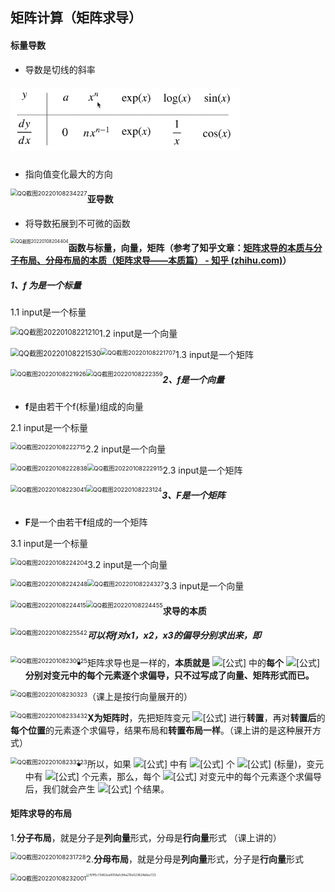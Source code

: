 ## 矩阵计算（矩阵求导）

#### 标量导数

+ 导数是切线的斜率

##### <img src="../imgs/06/06-01.png" alt="image" style="zoom: 67%;" />

+ 指向值变化最大的方向

<img src="C:\Users\86187\Desktop\QQ截图20220108234227.png" alt="QQ截图20220108234227" style="zoom: 67%; float: left;" />

#### 亚导数

+ 将导数拓展到不可微的函数

<img src="C:\Users\86187\Desktop\QQ截图20220108204404.png" alt="QQ截图20220108204404" style="zoom: 50%; float: left;" />

#### 函数与标量，向量，矩阵（参考了知乎文章：[矩阵求导的本质与分子布局、分母布局的本质（矩阵求导——本质篇） - 知乎 (zhihu.com)](https://zhuanlan.zhihu.com/p/263777564)）

##### 1、f 为是一个标量

1.1 input是一个标量

<img src="C:\Users\86187\Desktop\QQ截图20220108221210.png" alt="QQ截图20220108221210" style="zoom:80%;float:left" />

1.2 input是一个向量

<img src="C:\Users\86187\Desktop\QQ截图20220108221530.png" alt="QQ截图20220108221530" style="zoom:80%;float:left" />

<img src="C:\Users\86187\Desktop\QQ截图20220108221707.png" alt="QQ截图20220108221707" style="zoom: 67%; float: left;" />

1.3 input是一个矩阵

<img src="C:\Users\86187\Desktop\QQ截图20220108221926.png" alt="QQ截图20220108221926" style="zoom:67%;float:left" />

<img src="C:\Users\86187\Desktop\QQ截图20220108222359.png" alt="QQ截图20220108222359" style="zoom:67%;float:left" />

##### 2、f是一个向量

+ **f**是由若干个f(标量)组成的向量

2.1 input是一个标量

<img src="C:\Users\86187\Desktop\QQ截图20220108222715.png" alt="QQ截图20220108222715" style="zoom: 67%;float:left" />

2.2 input是一个向量

<img src="C:\Users\86187\Desktop\QQ截图20220108222838.png" alt="QQ截图20220108222838" style="zoom:67%;float:left" />

<img src="C:\Users\86187\Desktop\QQ截图20220108222915.png" alt="QQ截图20220108222915" style="zoom:67%;float:left" />

2.3 input是一个矩阵

<img src="C:\Users\86187\Desktop\QQ截图20220108223041.png" alt="QQ截图20220108223041" style="zoom:67%;float:left" />

<img src="C:\Users\86187\Desktop\QQ截图20220108223124.png" alt="QQ截图20220108223124" style="zoom:67%;float:left" />

##### 3、F是一个矩阵

+ **F**是一个由若干**f**组成的一个矩阵

3.1 input是一个标量

<img src="C:\Users\86187\Desktop\QQ截图20220108224204.png" alt="QQ截图20220108224204" style="zoom:67%;float:left" />

3.2 input是一个向量

<img src="C:\Users\86187\Desktop\QQ截图20220108224248.png" alt="QQ截图20220108224248" style="zoom:67%;float:left" />

<img src="C:\Users\86187\Desktop\QQ截图20220108224327.png" alt="QQ截图20220108224327" style="zoom:67%;float:left" />

3.3 input是一个向量

<img src="C:\Users\86187\Desktop\QQ截图20220108224415.png" alt="QQ截图20220108224415" style="zoom:67%;float:left" />

<img src="C:\Users\86187\Desktop\QQ截图20220108224455.png" alt="QQ截图20220108224455" style="zoom:67%;float:left" />

#### 求导的本质

<img src="C:\Users\86187\Desktop\QQ截图20220108225542.png" alt="QQ截图20220108225542" style="zoom:67%;float:left" />

##### 可以将f对x1，x2，x3的偏导分别求出来，即

<img src="C:\Users\86187\Desktop\QQ截图20220108230025.png" alt="QQ截图20220108230025" style="zoom:67%;float:left" />

+ 矩阵求导也是一样的，**本质就是** ![[公式]](https://www.zhihu.com/equation?tex=%5Ctext%7Bfunction%7D) 中的**每个** ![[公式]](https://www.zhihu.com/equation?tex=f) **分别对变元中的每个元素逐个求偏导，只不过写成了向量、矩阵形式而已。**

<img src="C:\Users\86187\Desktop\QQ截图20220108230323.png" alt="QQ截图20220108230323" style="zoom:67%;float:left" />

（课上是按行向量展开的）

<img src="C:\Users\86187\Desktop\QQ截图20220108233432.png" alt="QQ截图20220108233432" style="zoom:67%;float:left" />

**X为矩阵时**，先把矩阵变元 ![[公式]](https://www.zhihu.com/equation?tex=%5Cpmb%7BX%7D) 进行**转置**，再对**转置后**的**每个位置**的元素逐个求偏导，结果布局和**转置布局一样**。（课上讲的是这种展开方式）

<img src="C:\Users\86187\Desktop\QQ截图20220108233223.png" alt="QQ截图20220108233223" style="zoom:67%;float:left" />

+ 所以，如果 ![[公式]](https://www.zhihu.com/equation?tex=%5Ctext%7Bfunction%7D) 中有 ![[公式]](https://www.zhihu.com/equation?tex=m) 个 ![[公式]](https://www.zhihu.com/equation?tex=f) (标量)，变元中有 ![[公式]](https://www.zhihu.com/equation?tex=n) 个元素，那么，每个 ![[公式]](https://www.zhihu.com/equation?tex=f) 对变元中的每个元素逐个求偏导后，我们就会产生 ![[公式]](https://www.zhihu.com/equation?tex=m+%5Ctimes+n) 个结果。

#### 矩阵求导的布局

1.**分子布局**，就是分子是**列向量**形式，分母是**行向量**形式 （课上讲的）

<img src="C:\Users\86187\Desktop\QQ截图20220108231728.png" alt="QQ截图20220108231728" style="zoom:67%;float:left" />

2.**分母布局**，就是分母是**列向量**形式，分子是**行向量**形式

<img src="C:\Users\86187\Desktop\QQ截图20220108232001.png" alt="QQ截图20220108232001" style="zoom:67%;float:left;" />

<img src="C:\Users\86187\Desktop\f91f5c73462ee9054a1c94a210e523824b6ac723.png" alt="f91f5c73462ee9054a1c94a210e523824b6ac723" style="zoom: 33%; float: left;" />
